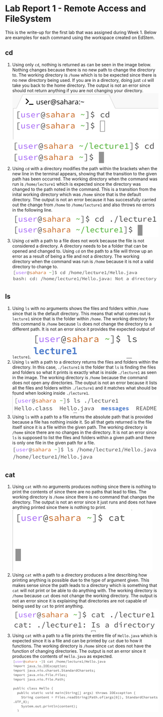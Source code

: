 # Lab Report 1 - Remote Access and FileSystem
This is the write-up for the first lab that was assigned during Week 1. Below are examples for each command using the workspace created on EdStem.

## cd
1. Using only `cd`, nothing is returned as can be seen in the image below. Nothing changes because there is no new path to change the directory to. The working directory is `/home` which is to be expected since there is no new directory being used. If you are in a directory, doing just `cd` will take you back to the home directory. The output is not an error since should not return anything if you are not changing your directory. ![Image](https://raw.githubusercontent.com/aerin-c/cse15l-lab-reports/main/Screenshot%202023-10-02%20at%2011.17.57.png) ![Image](https://raw.githubusercontent.com/aerin-c/cse15l-lab-reports/main/Screenshot%202023-10-22%20at%2016.16.54.png)
2. Using `cd` with a directory modifies the path within the brackets when the new line in the terminal appears, showing that the transition to the given path has been occurred. The working directory when the command was run is `/home/lecture1` which is expected since the directory was changed to the path noted in the command. This is a transition from the inital working directory which was `/home` since that is the default directory. The output is not an error because it has successfully carried out the change from `/home` to `/home/lecture1` and also throws no errors in the following line. ![Image](https://raw.githubusercontent.com/aerin-c/cse15l-lab-reports/main/Screenshot%202023-10-02%20at%2011.39.20.png)
3. Using `cd` with a path to a file does not work because the file is not considered a directory. A directory needs to be a folder that can be opened and changed to. Using `cd` on the path to a file will throw up an error as a result of being a file and not a directory. The working directory when the command was run is `/home` because it is not a valid directory to change to. ![Image](https://raw.githubusercontent.com/aerin-c/cse15l-lab-reports/main/Screenshot%202023-10-09%20at%2013.56.25.png)

## ls
1. Using `ls` with no arguments shows the files and folders within `/home` since that is the default directory. This means that what comes out is `lecture1` since that is the folder within `/home`. The working directory for this command is `/home` because `ls` does not change the directory to a different path. It is not an error since it provides the expected output of `lecture1`. ![Image](https://raw.githubusercontent.com/aerin-c/cse15l-lab-reports/main/Screenshot%202023-10-09%20at%2014.05.21.png)
2. Using `ls` with a path to a directory returns the files and folders within the directory. In this case, `./lecture1` is the folder that `ls` is finding the files and folders so what it prints is exactly what is inside `./lecture1` as seen in the image. The working directory is `/home` because the command does not open any directories. The output is not an error because it lists all the files and folders within `./lecture1` and it matches what should be found when looking inside `./lecture1`. ![Image](https://raw.githubusercontent.com/aerin-c/cse15l-lab-reports/main/Screenshot%202023-10-09%20at%2014.17.57.png)
3. Using `ls` with a path to a file returns the absolute path that is provided because a file has nothing inside it. So all that gets returned is the file itself since it is a file within the given path. The working directory is `/home` since there are no changes in the directory. It is not an error since `ls` is supposed to list the files and folders within a given path and there is only one file in the given path for a file. ![Image](https://raw.githubusercontent.com/aerin-c/cse15l-lab-reports/main/Screenshot%202023-10-09%20at%2014.25.09.png)

## cat
1. Using `cat` with no arguments produces nothing since there is nothing to print the contents of since there are no paths that lead to files. The working directory is `/home` since there is no command that changes the directory. The output is not an error since it just runs and does not have anything printed since there is nothing to print.
![Image](https://raw.githubusercontent.com/aerin-c/cse15l-lab-reports/main/Screenshot%202023-10-09%20at%2014.29.39.png)
2. Using `cat` with a path to a directory produces a line describing how printing anything is possible due to the type of argument given. This makes sense since the path leads to a directory which is something that `cat` will not print or be able to do anything with. The working directory is `/home` because `cat` does not change the working directory. The output is not an error since it is explaining that directories are not capable of being used by `cat` to print anything.
![Image](https://raw.githubusercontent.com/aerin-c/cse15l-lab-reports/main/Screenshot%202023-10-09%20at%2014.34.18.png)
3. Using `cat` with a path to a file prints the entire file of `Hello.java` which is expected since it is a file and can be printed by `cat` due to how it functions. The working directory is `/home` since `cat` does not have the function of changing directories. The output is not an error since it produces the contents of `Hello.java` as expected. ![Image](https://raw.githubusercontent.com/aerin-c/cse15l-lab-reports/main/Screenshot%202023-10-09%20at%2014.38.51.png)
